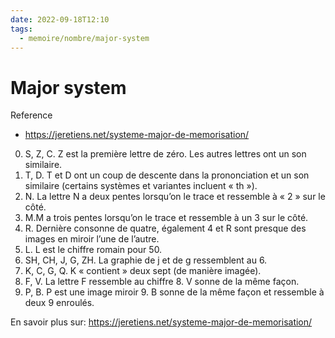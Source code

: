 ```yaml
---
date: 2022-09-18T12:10
tags:
  - memoire/nombre/major-system
---
```


# Major system

Reference
- https://jeretiens.net/systeme-major-de-memorisation/


0. S, Z, C. Z est la première lettre de zéro. Les autres lettres ont un son similaire.
1. T, D. T et D ont un coup de descente dans la prononciation et un son similaire (certains systèmes et variantes incluent « th »). 
2. N. La lettre N a deux pentes lorsqu’on le trace et ressemble à « 2 » sur le côté. 
3. M.M a trois pentes lorsqu’on le trace et ressemble à un 3 sur le côté. 
4. R. Dernière consonne de quatre, également 4 et R sont presque des images en miroir l’une de l’autre. 
5. L. L est le chiffre romain pour 50. 
6. SH, CH, J, G, ZH. La graphie de j et de g ressemblent au 6. 
7. K, C, G, Q. K « contient » deux sept (de manière imagée). 
8. F, V. La lettre F ressemble au chiffre 8. V sonne de la même façon. 
9. P, B. P est une image miroir 9. B sonne de la même façon et ressemble à deux 9 enroulés.

En savoir plus sur: https://jeretiens.net/systeme-major-de-memorisation/ 
